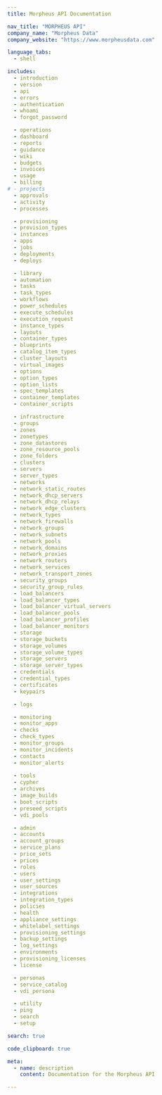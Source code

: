 ```yaml
---
title: Morpheus API Documentation

nav_title: "MORPHEUS API"
company_name: "Morpheus Data"
company_website: "https://www.morpheusdata.com"

language_tabs:
  - shell

includes:
  - introduction
  - version
  - api
  - errors
  - authentication
  - whoami
  - forgot_password

  - operations
  - dashboard
  - reports
  - guidance
  - wiki
  - budgets
  - invoices
  - usage
  - billing
# - projects
  - approvals
  - activity
  - processes

  - provisioning
  - provision_types
  - instances
  - apps
  - jobs
  - deployments
  - deploys

  - library
  - automation
  - tasks
  - task_types
  - workflows
  - power_schedules
  - execute_schedules
  - execution_request
  - instance_types
  - layouts
  - container_types
  - blueprints
  - catalog_item_types
  - cluster_layouts
  - virtual_images
  - options
  - option_types
  - option_lists
  - spec_templates
  - container_templates
  - container_scripts

  - infrastructure
  - groups
  - zones
  - zonetypes
  - zone_datastores
  - zone_resource_pools
  - zone_folders
  - clusters
  - servers
  - server_types
  - networks
  - network_static_routes
  - network_dhcp_servers
  - network_dhcp_relays
  - network_edge_clusters
  - network_types
  - network_firewalls
  - network_groups
  - network_subnets
  - network_pools
  - network_domains
  - network_proxies
  - network_routers
  - network_services
  - network_transport_zones
  - security_groups
  - security_group_rules
  - load_balancers
  - load_balancer_types
  - load_balancer_virtual_servers
  - load_balancer_pools
  - load_balancer_profiles
  - load_balancer_monitors
  - storage
  - storage_buckets
  - storage_volumes
  - storage_volume_types
  - storage_servers
  - storage_server_types
  - credentials
  - credential_types
  - certificates
  - keypairs

  - logs

  - monitoring
  - monitor_apps
  - checks
  - check_types
  - monitor_groups
  - monitor_incidents
  - contacts
  - monitor_alerts
  
  - tools
  - cypher
  - archives
  - image_builds
  - boot_scripts
  - preseed_scripts
  - vdi_pools

  - admin
  - accounts
  - account_groups
  - service_plans
  - price_sets
  - prices
  - roles
  - users 
  - user_settings
  - user_sources
  - integrations
  - integration_types
  - policies
  - health
  - appliance_settings
  - whitelabel_settings
  - provisioning_settings
  - backup_settings
  - log_settings
  - environments
  - provisioning_licenses
  - license

  - personas
  - service_catalog
  - vdi_persona

  - utility
  - ping
  - search
  - setup

search: true

code_clipboard: true

meta:
  - name: description
    content: Documentation for the Morpheus API

---
```



